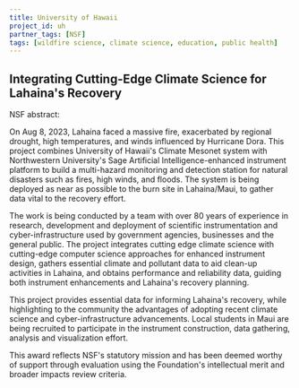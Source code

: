 ```yaml
---
title: University of Hawaii
project_id: uh
partner_tags: [NSF]
tags: [wildfire science, climate science, education, public health]
---
```


##  Integrating Cutting-Edge Climate Science for Lahaina's Recovery

NSF abstract:

On Aug 8, 2023, Lahaina faced a massive fire, exacerbated by regional drought, high temperatures, and winds influenced by Hurricane Dora. This project combines University of Hawaii's Climate Mesonet system with Northwestern University's Sage Artificial Intelligence-enhanced instrument platform to build a multi-hazard monitoring and detection station for natural disasters such as fires, high winds, and floods. The system is being deployed as near as possible to the burn site in Lahaina/Maui, to gather data vital to the recovery effort.

<!-- truncate -->

The work is being conducted by a team with over 80 years of experience in research, development and deployment of scientific instrumentation and cyber-infrastructure used by government agencies, businesses and the general public. The project integrates cutting edge climate science with cutting-edge computer science approaches for enhanced instrument design, gathers essential climate and pollutant data to aid clean-up activities in Lahaina, and obtains performance and reliability data, guiding both instrument enhancements and Lahaina's recovery planning.

This project provides essential data for informing Lahaina's recovery, while highlighting to the community the advantages of adopting recent climate science and cyber-infrastructure advancements. Local students in Maui are being recruited to participate in the instrument construction, data gathering, analysis and visualization effort.

This award reflects NSF's statutory mission and has been deemed worthy of support through evaluation using the Foundation's intellectual merit and broader impacts review criteria.

